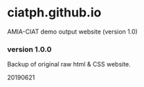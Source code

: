 # ciatph.github.io
AMIA-CIAT demo output website (version 1.0)


### version 1.0.0

Backup of original raw html & CSS website.

20190621